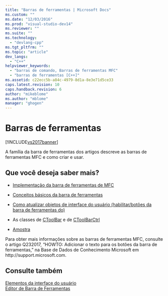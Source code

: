 ```yaml
---
title: "Barras de ferramentas | Microsoft Docs"
ms.custom: ""
ms.date: "12/03/2016"
ms.prod: "visual-studio-dev14"
ms.reviewer: ""
ms.suite: ""
ms.technology: 
  - "devlang-cpp"
ms.tgt_pltfrm: ""
ms.topic: "article"
dev_langs: 
  - "C++"
helpviewer_keywords: 
  - "barras de comando, Barras de ferramentas MFC"
  - "barras de ferramentas [C++]"
ms.assetid: c22ecc5b-a84c-4979-8d1a-8e3e71d5ce33
caps.latest.revision: 10
caps.handback.revision: 6
author: "mikeblome"
ms.author: "mblome"
manager: "ghogen"
---
```

# Barras de ferramentas
[!INCLUDE[vs2017banner](../assembler/inline/includes/vs2017banner.md)]

A família da barra de ferramentas dos artigos descreve as barras de ferramentas MFC e como criar e usar.  
  
## Que você deseja saber mais?  
  
-   [Implementação da barra de ferramentas de MFC](../mfc/mfc-toolbar-implementation.md)  
  
-   [Conceitos básicos da barra de ferramentas](../mfc/toolbar-fundamentals.md)  
  
-   [Como atualizar objetos de interface do usuário \(habilitar\/botões da barra de ferramentas do\)](../mfc/how-to-update-user-interface-objects.md)  
  
-   As classes de [CToolBar](../mfc/reference/ctoolbar-class.md) e de [CToolBarCtrl](../mfc/reference/ctoolbarctrl-class.md)  
  
-   [Amostra](../mfc/toolbar-sample-list.md)  
  
 Para obter mais informações sobre as barras de ferramentas MFC, consulte o artigo Q232017, “HOWTO: Adicionar o texto para os botões da barra de ferramentas,” na Base de Dados de Conhecimento Microsoft em http:\/\/support.microsoft.com.  
  
## Consulte também  
 [Elementos da interface do usuário](../mfc/user-interface-elements-mfc.md)   
 [Editor de Barra de Ferramentas](../mfc/toolbar-editor.md)